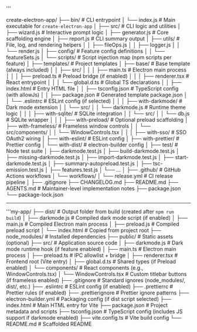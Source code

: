 '''

create-electron-app/
├── bin/                      # CLI entrypoint
│   └── index.js              # Main executable for `create-electron-app`
│
├── src/                      # CLI logic and utilities
│   ├── wizard.js             # Interactive prompt logic
│   ├── generator.js          # Core scaffolding engine
│   ├── report.js             # CLI summary output
│   ├── utils/                # File, log, and rendering helpers
│   │   ├── fileOps.js
│   │   ├── logger.js
│   │   └── render.js
│   ├── config/               # Feature config definitions
│   │   └── featureSets.js
│   └── scripts/              # Script injection map (npm scripts per feature)
│
├── templates/                # Project templates
│   ├── base/                 # Base template (always included)
│   │   ├── src/
│   │   │   ├── main.ts       # Electron main process
│   │   │   ├── preload.ts    # Preload bridge (if enabled)
│   │   │   ├── renderer.tsx  # React entrypoint
│   │   │   └── global.d.ts   # Global TS declarations
│   │   ├── index.html        # Entry HTML file
│   │   ├── tsconfig.json     # TypeScript config (with allowJs)
│   │   ├── package.json      # Generated template package.json
│   │   └── .eslintrc         # ESLint config (if selected)
│   │
│   ├── with-darkmode/        # Dark mode extension
│   │   └── src/
│   │       └── darkmode.js   # Runtime theme logic
│   │
│   ├── with-sqlite/          # SQLite integration
│   │   └── src/
│   │       └── db.js         # SQLite wrapper
│   │
│   ├── with-preload/         # Optional preload scaffolding
│   ├── with-frameless/       # Frameless window controls
│   │   └── src/components/
│   │       └── WindowControls.tsx
│   │
│   ├── with-sso/             # SSO OAuth2 wiring
│   ├── with-eslint/          # ESLint config
│   ├── with-prettier/        # Prettier config
│   └── with-dist/            # electron-builder config
│
├── test/                     # Node test suite
│   ├── darkmode.test.js
│   ├── build-darkmode.test.js
│   ├── missing-darkmode.test.js
│   ├── import-darkmode.test.js
│   ├── start-darkmode.test.js
│   ├── summary-autopreload.test.js
│   ├── tsc-emission.test.js
│   ├── features.test.js
│   └── ...
│
├── .github/                  # GitHub Actions workflows
│   └── workflows/
│       └── release.yml       # CI release pipeline
│
├── .gitignore
├── CHANGELOG.md
├── README.md
├── AGENTS.md                 # Maintainer-level implementation notes
├── package.json
└── package-lock.json

----


'''my-app/
├── dist/                      # Output folder from build (created after `npm run build`)
│   ├── darkmode.js            # Compiled dark mode script (if enabled)
│   ├── main.js                # Compiled Electron main process
│   ├── preload.js             # Compiled preload script
│   └── index.html             # Copied from project root
├── node_modules/              # Installed dependencies
├── public/                    # Static assets (optional)
├── src/                       # Application source code
│   ├── darkmode.js            # Dark mode runtime hook (if feature enabled)
│   ├── main.ts                # Electron main process
│   ├── preload.ts            # IPC allowlist + bridge
│   ├── renderer.tsx           # Frontend root (Vite entry)
│   ├── global.d.ts            # Shared types (if Preload enabled)
│   └── components/            # React components (e.g., WindowControls.tsx)
│       └── WindowControls.tsx # Custom titlebar buttons (if frameless enabled)
├── .gitignore                 # Standard ignores (node_modules/, dist/, etc.)
├── .eslintrc                  # ESLint config (if enabled)
├── .prettierrc                # Prettier rules (if enabled)
├── .prettierignore            # Prettier ignore patterns
├── electron-builder.yml       # Packaging config (if dist script selected)
├── index.html                 # Main HTML entry for Vite
├── package.json               # Project metadata and scripts
├── tsconfig.json              # TypeScript config (includes JS support if darkmode enabled)
├── vite.config.ts             # Vite build config
└── README.md                  # Scaffolded README



